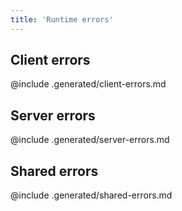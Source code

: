 ```yaml
---
title: 'Runtime errors'
---
```


## Client errors

@include .generated/client-errors.md

## Server errors

@include .generated/server-errors.md

## Shared errors

@include .generated/shared-errors.md
